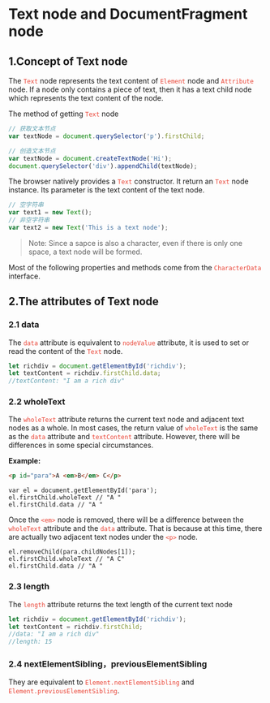 # Text node and DocumentFragment node

## 1.Concept of Text node

The <code style="color:#ea4335">Text</code> node represents the text content of <code style="color:#ea4335">Element</code> node and <code style="color:#ea4335">Attribute</code> node. If a node only contains a piece of text, then it has a text child node which represents the text content of the node.

The method of getting <code style="color:#ea4335">Text</code> node

```js
// 获取文本节点
var textNode = document.querySelector('p').firstChild;

// 创造文本节点
var textNode = document.createTextNode('Hi');
document.querySelector('div').appendChild(textNode);
```

The browser natively provides a <code style="color:#ea4335">Text</code> constructor. It return an <code style="color:#ea4335">Text</code> node instance. Its parameter is the text content of the text node.

```js
// 空字符串
var text1 = new Text();
// 非空字符串
var text2 = new Text('This is a text node');
```

> Note: Since a sapce is also a character, even if there is only one space, a text node will be formed.

Most of the following properties and methods come from the <code style="color:#ea4335">CharacterData</code> interface.

## 2.The attributes of Text node

### 2.1 data

The <code style="color:#ea4335">data</code> attribute is equivalent to <code style="color:#ea4335">nodeValue</code> attribute, it is used to set or read the content of the <code style="color:#ea4335">Text</code> node.

```js
let richdiv = document.getElementById('richdiv');
let textContent = richdiv.firstChild.data;
//textContent: "I am a rich div"
```

### 2.2 wholeText

The <code style="color:#ea4335">wholeText</code> attribute returns the current text node and adjacent text nodes as a whole. In most cases, the return value of <code style="color:#ea4335">wholeText</code> is the same as the <code style="color:#ea4335">data</code> attribute and <code style="color:#ea4335">textContent</code> attribute. However, there will be differences in some special circumstances.

**Example:**

```HTML
<p id="para">A <em>B</em> C</p>
```

```JS
var el = document.getElementById('para');
el.firstChild.wholeText // "A "
el.firstChild.data // "A "
```

Once the <code style="color:#ea4335">\<em></code> node is removed, there will be a difference between the <code style="color:#ea4335">wholeText</code> attribute and the <code style="color:#ea4335">data</code> attribute. That is because at this time, there are actually two adjacent text nodes under the <code style="color:#ea4335">\<p></code> node.

```JS
el.removeChild(para.childNodes[1]);
el.firstChild.wholeText // "A C"
el.firstChild.data // "A "
```

### 2.3 length

The <code style="color:#ea4335">length</code> attribute returns the text length of the current text node

```js
let richdiv = document.getElementById('richdiv');
let textContent = richdiv.firstChild;
//data: "I am a rich div"
//length: 15
```

### 2.4 nextElementSibling，previousElementSibling

They are equivalent to <code style="color:#ea4335">Element.nextElementSibling</code> and <code style="color:#ea4335">Element.previousElementSibling</code>.

